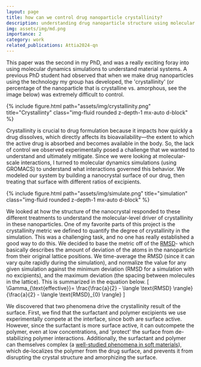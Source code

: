 ```yaml
---
layout: page
title: how can we control drug nanoparticle crystallinity? 
description: understanding drug nanoparticle structure using molecular simulations
img: assets/img/md.png
importance: 2
category: work
related_publications: Attia2024-qn
---
```


This paper was the second in my PhD, and was a really exciting foray into using molecular dynamics simulations to understand material systems. A previous PhD student had observed that when we make drug nanoparticles using the technology my group has developed, the 'crystallinity' (or percentage of the nanoparticle that is crystalline vs. amorphous, see the image below) was extremely difficult to control. 

{% include figure.html path="assets/img/crystallinity.png" title="Crystallinty" class="img-fluid rounded z-depth-1 mx-auto d-block" %}


Crystallinity is crucial to drug formulation because it impacts how quickly a drug dissolves, which directly affects its bioavailability—the extent to which the active drug is absorbed and becomes available in the body. So, the lack of control we observed experimentally posed a challenge that we wanted to understand and ultimately mitigate. Since we were looking at molecular-scale interactions, I turned to molecular dynamics simulations (using GROMACS) to understand what interactions governed this behavior. We modeled our system by building a nanocrystal surface of our drug, then treating that surface with different ratios of excipients.

{% include figure.html path="assets/img/simulate.png" title="simulation" class="img-fluid rounded z-depth-1 mx-auto d-block" %}

We looked at how the structure of the nanocrystal responded to these different treatments to understand the molecular-level driver of crystallinity in these nanoparticles. One of my favorite parts of this project is the crystallinity metric we defined to quantify the degree of crystallinity in the simulation. This was a challenging task, and no one has really established a good way to do this. We decided to base the metric off of the [RMSD](https://www.compchems.com/what-is-the-rmsd-and-how-to-compute-it-with-gromacs/)- which basically describes the amount of deviation of the atoms in the nanoparticle from their original lattice positions. We time-average the RMSD (since it can vary quite rapidly during the simulation), and normalize the value for any given simulation against the minimum deviation (RMSD for a simulation with no excipients), and the maximum deviation (the spacing between molecules in the lattice). This is summarized in the equation below. 
\[
\Gamma_{\text{effective}}= \frac{\frac{a}{2} - \langle \text{RMSD} \rangle}{\frac{a}{2} - \langle \text{RMSD}_{0} \rangle}
\]

We discovered that two phenomena drive the crystallinity result of the surface. First, we find that the surfactant and polymer excipients we use experimentally compete at the interface, since both are surface active. However, since the surfactant is more surface active, it can outcompete the polymer, even at low concentrations, and 'protect' the surface from de-stabilizing polymer interactions. Additionally, the surfactant and polymer can themselves complex (a [well-studied phenomena in soft materials](https://pubs.acs.org/doi/pdf/10.1021/la00022a026?casa_token=kONkmMNElfcAAAAA:Yj3PE_TvPQXbxuhaA8STo8VxnfCAplcXX3S5bkmY6juMhgh7LOix7kS9x4aWR7PNMEDSEpahSETJLg)), which de-localizes the polymer from the drug surface, and prevents it from disrupting the crystal structure and amorphizing the surface. 

